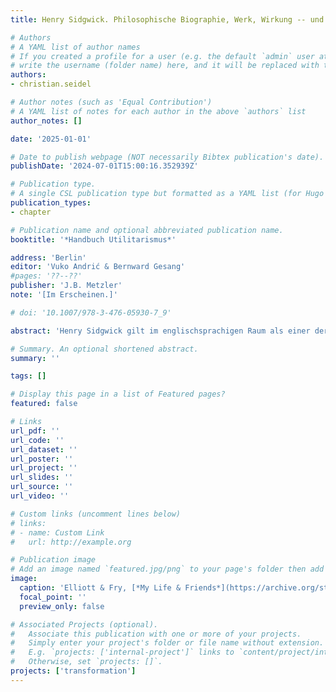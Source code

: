 ```yaml
---
title: Henry Sidgwick. Philosophische Biographie, Werk, Wirkung -- und die Transformation des Utilitarismus

# Authors
# A YAML list of author names
# If you created a profile for a user (e.g. the default `admin` user at `content/authors/admin/`), 
# write the username (folder name) here, and it will be replaced with their full name and linked to their profile.
authors:
- christian.seidel

# Author notes (such as 'Equal Contribution')
# A YAML list of notes for each author in the above `authors` list
author_notes: []

date: '2025-01-01'

# Date to publish webpage (NOT necessarily Bibtex publication's date).
publishDate: '2024-07-01T15:00:16.352939Z'

# Publication type.
# A single CSL publication type but formatted as a YAML list (for Hugo requirements).
publication_types:
- chapter

# Publication name and optional abbreviated publication name.
booktitle: '*Handbuch Utilitarismus*'

address: 'Berlin'
editor: 'Vuko Andrić & Bernward Gesang'
#pages: '??--??'
publisher: 'J.B. Metzler'
note: '[Im Erscheinen.]'

# doi: '10.1007/978-3-476-05930-7_9'

abstract: 'Henry Sidgwick gilt im englischsprachigen Raum als einer der wichtigsten Vertreter der utilitaristischen Tradition und als einer der bedeutendsten Moralphilosophen überhaupt. Die Rezeption (die im deutschsprachigen Raum -- relativ zu anderen Utilitarist:innen wie auch absolut gesehen -- eher spärlich ausfällt) konzentriert sich dabei meist auf sein Hauptwerk *The Methods of Ethics* (*ME*). Um diese Schrift und die Impulse, die von ihr für die Ideengeschichte des Utilitarismus und für die Entwicklung der modernen Moralphilosophie ausgingen, besser verstehen und würdigen zu können, ist es wichtig, die *ME* in ihren biographischen Zusammenhang einzubetten, ihre Rolle in Sidgwicks philosophischem Gesamtprojekt darzustellen und zeit- und ideengeschichtlich in der britischen Moral- und Sozialphilosophie des 19. Jahrhunderts zu kontextualisieren.'

# Summary. An optional shortened abstract.
summary: ''

tags: []

# Display this page in a list of Featured pages?
featured: false

# Links
url_pdf: ''
url_code: ''
url_dataset: ''
url_poster: ''
url_project: ''
url_slides: ''
url_source: ''
url_video: ''

# Custom links (uncomment lines below)
# links:
# - name: Custom Link
#   url: http://example.org

# Publication image
# Add an image named `featured.jpg/png` to your page's folder then add a caption below.
image:
  caption: 'Elliott & Fry, [*My Life & Friends*](https://archive.org/stream/mylifefriendspsy00sull#page/278/mode/2up), [Public Domain](https://commons.wikimedia.org/w/index.php?curid=36522824)'
  focal_point: ''
  preview_only: false

# Associated Projects (optional).
#   Associate this publication with one or more of your projects.
#   Simply enter your project's folder or file name without extension.
#   E.g. `projects: ['internal-project']` links to `content/project/internal-project/index.md`.
#   Otherwise, set `projects: []`.
projects: ['transformation']
---
```


<!--- Add the **full text** or **supplementary notes** for the publication here using Markdown formatting. --->
